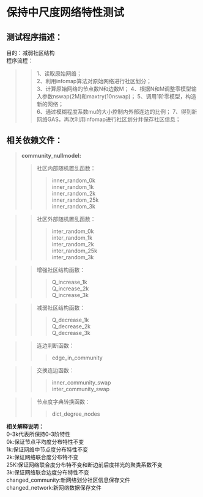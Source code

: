 # **保持中尺度网络特性测试**  
## 测试程序描述：  
目的：减弱社区结构  
程序流程： 
>> 1、读取原始网络；  
>> 2、利用infomap算法对原始网络进行社区划分；    
>> 3、计算原始网络的节点数N和边数M； 
>> 4、根据N和M调整零模型输入参数nswap(2M)和maxtry(10nswap)；
>> 5、调用1阶零模型，构造新的网络；  
>> 6、通过模糊程度系数mu的大小控制内外部连边的比例；
>> 7、得到新网络GAS，再次利用infomap进行社区划分并保存社区信息； 
## 相关依赖文件： 
>**community_nullmodel:**
>>社区内部随机置乱函数：  
>>>inner_random_0k  
>>>inner_random_1k  
>>>inner_random_2k  
>>>inner_random_25k  
>>>inner_random_3k  

>>社区外部随机置乱函数：  
>>>inter_random_0k  
>>>inter_random_1k  
>>>inter_random_2k  
>>>inter_random_25k  
>>>inter_random_3k  

>>增强社区结构函数：  
>>>Q_increase_1k  
>>>Q_increase_2k  
>>>Q_increase_3k  

>>减弱社区结构函数：  
>>>Q_decrease_1k  
>>>Q_decrease_2k  
>>>Q_decrease_3k  

>>连边判断函数：  
>>>edge_in_community   

>>交换连边函数：  
>>>inner_community_swap    
>>>inter_community_swap  

>>节点度字典转换函数：  
>>>dict_degree_nodes  

**相关解释说明：**  
0-3k代表所保持0-3阶特性  
0k:保证节点平均度分布特性不变  
1k:保证网络中节点度分布特性不变  
2k:保证网络联合度分布特不变    
25K:保证网络联合度分布特不变和断边前后度祥光的聚类系数不变  
3k:保证网络联合边度分布特性不变  
changed_community:新网络划分社区信息保存文件  
changed_network:新网络数据保存文件  
